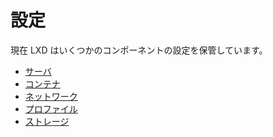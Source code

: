 # 設定
<!-- Configuration -->
<!--
Current LXD stores configurations for a few components:
-->
現在 LXD はいくつかのコンポーネントの設定を保管しています。

- [サーバ](server.md) <!--[Server](server.md) -->
- [コンテナ](containers.md)  <!-- [Containers](containers.md) -->
- [ネットワーク](networks.md) <!-- [Network](networks.md) -->
- [プロファイル](profiles.md) <!-- [Profiles](profiles.md) -->
- [ストレージ](storage.md) <!-- [Storage](storage.md) -->
